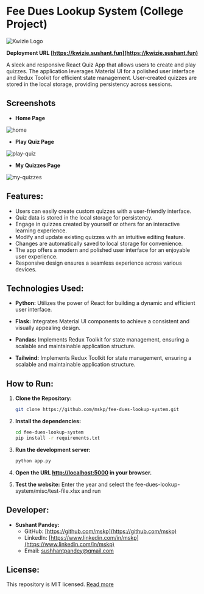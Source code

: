 # Fee Dues Lookup System (College Project)

![Kwizie Logo](https://kwizie.sushant.fun/icon-192x192.png)

**Deployment URL [https://kwizie.sushant.fun](https://kwizie.sushant.fun)**

A sleek and responsive React Quiz App that allows users to create and play quizzes. The application leverages Material UI for a polished user interface and Redux Toolkit for efficient state management. User-created quizzes are stored in the local storage, providing persistency across sessions.

## Screenshots

- **Home Page**

![home](https://kwizie.vercel.app/readme-img/home.png)

- **Play Quiz Page**

![play-quiz](https://kwizie.vercel.app/readme-img/play.png)

- **My Quizzes Page**

![my-quizzes](https://kwizie.vercel.app/readme-img/my-quizzes.png)

## Features:

- Users can easily create custom quizzes with a user-friendly interface.
- Quiz data is stored in the local storage for persistency.
- Engage in quizzes created by yourself or others for an interactive learning experience.
- Modify and update existing quizzes with an intuitive editing feature.
- Changes are automatically saved to local storage for convenience.
- The app offers a modern and polished user interface for an enjoyable user experience.
- Responsive design ensures a seamless experience across various devices.

## Technologies Used:

- **Python:** Utilizes the power of React for building a dynamic and efficient user interface.

- **Flask:** Integrates Material UI components to achieve a consistent and visually appealing design.

- **Pandas:** Implements Redux Toolkit for state management, ensuring a scalable and maintainable application structure.

- **Tailwind:** Implements Redux Toolkit for state management, ensuring a scalable and maintainable application structure.

## How to Run:

1. **Clone the Repository:**

   ```bash
   git clone https://github.com/mskp/fee-dues-lookup-system.git
   ```

2. **Install the dependencies:**

   ```bash
   cd fee-dues-lookup-system
   pip install -r requirements.txt
   ```

3. **Run the development server:**

   ```bash
   python app.py
   ```

4. **Open the URL [http://localhost:5000](http://localhost:5000) in your browser.**

5. **Test the website:** Enter the year and select the fee-dues-lookup-system/misc/test-file.xlsx and run

## Developer:

- **Sushant Pandey:**
  - GitHub: [https://github.com/mskp](https://github.com/mskp)
  - LinkedIn: [https://www.linkedin.com/in/mskp](https://www.linkedin.com/in/mskp)
  - Email: sushhantpandey@gmail.com

## License:

This repository is MIT licensed. [Read more](./LICENSE)
